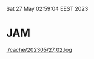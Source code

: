 Sat 27 May 02:59:04 EEST 2023
# JAM
<a href='./cache/202305/27_02.log'>./cache/202305/27_02.log</a>
